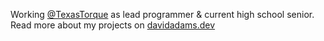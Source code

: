 Working [@TexasTorque](https://github.com/TexasTorque/) as lead programmer & current high school senior. Read more about my projects on [davidadams.dev](https://davidadams.dev/)

